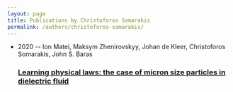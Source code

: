 ```yaml
---
layout: page
title: Publications by Christoforos Somarakis
permalink: /authors/christoforos-somarakis/
---
```


<ul class="post-list">
<li><span class='post-meta'>2020 -- Ion Matei, Maksym Zhenirovskyy, Johan de Kleer, Christoforos Somarakis, John S. Baras</span><h3><a class='post-link' href='../../learning-physical-laws-the-case-of-micron-size-particles-in-dielectric-fluid'>Learning physical laws: the case of micron size particles in dielectric fluid</a></h3></li>

</ul>
